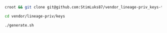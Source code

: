 ```bash
croot && git clone git@github.com:StimLuks87/vendor_lineage-priv_keys-template.git vendor/lineage-priv/keys
```

```bash
cd vendor/lineage-priv/keys
```

```bash
./generate.sh
```
